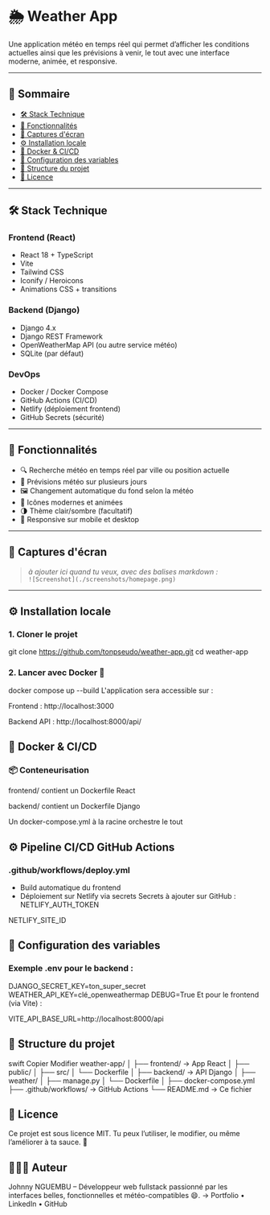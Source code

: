 # 🌦️ Weather App

Une application météo en temps réel qui permet d’afficher les conditions actuelles ainsi que les prévisions à venir, le tout avec une interface moderne, animée, et responsive.

---

## 🧩 Sommaire

- [🛠️ Stack Technique](#️-stack-technique)
- [🚀 Fonctionnalités](#-fonctionnalités)
- [📸 Captures d'écran](#-captures-décran)
- [⚙️ Installation locale](#️-installation-locale)
- [🐳 Docker & CI/CD](#-docker--cicd)
- [🔐 Configuration des variables](#-configuration-des-variables)
- [📁 Structure du projet](#-structure-du-projet)
- [📄 Licence](#-licence)

---

## 🛠️ Stack Technique

### Frontend (React)
- React 18 + TypeScript
- Vite
- Tailwind CSS
- Iconify / Heroicons
- Animations CSS + transitions

### Backend (Django)
- Django 4.x
- Django REST Framework
- OpenWeatherMap API (ou autre service météo)
- SQLite (par défaut)

### DevOps
- Docker / Docker Compose
- GitHub Actions (CI/CD)
- Netlify (déploiement frontend)
- GitHub Secrets (sécurité)

---

## 🚀 Fonctionnalités

- 🔍 Recherche météo en temps réel par ville ou position actuelle
- 📅 Prévisions météo sur plusieurs jours
- 🖼️ Changement automatique du fond selon la météo
- 🎨 Icônes modernes et animées
- 🌗 Thème clair/sombre (facultatif)
- 📱 Responsive sur mobile et desktop

---

## 📸 Captures d'écran

> _à ajouter ici quand tu veux, avec des balises markdown :_  
> `![Screenshot](./screenshots/homepage.png)`

---

## ⚙️ Installation locale

### 1. Cloner le projet

git clone https://github.com/tonpseudo/weather-app.git
cd weather-app
### 2. Lancer avec Docker 🐳

docker compose up --build
L'application sera accessible sur :

Frontend : http://localhost:3000

Backend API : http://localhost:8000/api/

## 🐳 Docker & CI/CD
### 📦 Conteneurisation
frontend/ contient un Dockerfile React

backend/ contient un Dockerfile Django

Un docker-compose.yml à la racine orchestre le tout

## ⚙️ Pipeline CI/CD GitHub Actions

### .github/workflows/deploy.yml
- Build automatique du frontend
- Déploiement sur Netlify via secrets
Secrets à ajouter sur GitHub :
NETLIFY_AUTH_TOKEN

NETLIFY_SITE_ID

## 🔐 Configuration des variables
### Exemple .env pour le backend :


DJANGO_SECRET_KEY=ton_super_secret
WEATHER_API_KEY=clé_openweathermap
DEBUG=True
Et pour le frontend (via Vite) :


VITE_API_BASE_URL=http://localhost:8000/api

## 📁 Structure du projet
swift
Copier
Modifier
weather-app/
│
├── frontend/             → App React
│   ├── public/
│   ├── src/
│   └── Dockerfile
│
├── backend/              → API Django
│   ├── weather/
│   ├── manage.py
│   └── Dockerfile
│
├── docker-compose.yml
├── .github/workflows/    → GitHub Actions
└── README.md             → Ce fichier
## 📄 Licence
Ce projet est sous licence MIT.
Tu peux l’utiliser, le modifier, ou même l’améliorer à ta sauce. 🍲

## 👨🏽‍💻 Auteur
Johnny NGUEMBU – Développeur web fullstack passionné par les interfaces belles, fonctionnelles et météo-compatibles 😄.
→ Portfolio • LinkedIn • GitHub
